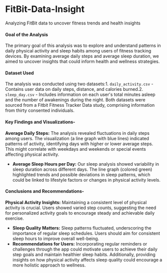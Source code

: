# FitBit-Data-Insight
Analyzing FitBit data to uncover fitness trends and health insights
#### Goal of the Analysis
The primary goal of this analysis was to explore and understand patterns in daily physical activity and sleep habits among users of fitness tracking devices. By examining average daily steps and average sleep duration, we aimed to uncover insights that could inform health and wellness strategies.
#### Dataset Used
The analysis was conducted using two datasets:1. `daily_activity.csv` - Contains user data on daily steps, distance, and calories burned.2. `sleep_day.csv` - Includes information on each user's total minutes asleep and the number of awakenings during the night.
Both datasets were sourced from a Fitbit Fitness Tracker Data study, comprising information from thirty consented individuals.
#### Key Findings and Visualizations-
**Average Daily Steps:** The analysis revealed fluctuations in daily steps among users. The visualization (a line graph with blue lines) indicated patterns of activity, identifying days with higher or lower average steps. This might correlate with weekdays and weekends or special events affecting physical activity.
- **Average Sleep Hours per Day:** Our sleep analysis showed variability in sleep duration across different days. The line graph (colored green) highlighted trends and possible deviations in sleep patterns, which could be linked to lifestyle factors or changes in physical activity levels.
#### Conclusions and Recommendations-
**Physical Activity Insights:** Maintaining a consistent level of physical activity is crucial. Users showed varied step counts, suggesting the need for personalized activity goals to encourage steady and achievable daily exercise.
- **Sleep Quality Matters:** Sleep patterns fluctuated, underscoring the importance of regular sleep schedules. Users should aim for consistent sleep hours to improve overall well-being.
- **Recommendations for Users:** Incorporating regular reminders or challenges through the app could motivate users to achieve their daily step goals and maintain healthier sleep habits. Additionally, providing insights on how physical activity affects sleep quality could encourage a more holistic approach to wellness.
